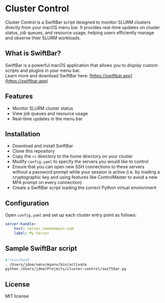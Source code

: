# Cluster Control

Cluster Control is a SwiftBar script designed to monitor SLURM clusters directly from your macOS menu bar. It provides real-time updates on cluster status, job queues, and resource usage, helping users efficiently manage and observe their SLURM workloads.

## What is SwiftBar?

SwiftBar is a powerful macOS application that allows you to display custom scripts and plugins in your menu bar.  
Learn more and download SwiftBar here: [https://swiftbar.app](https://swiftbar.app)

## Features

- Monitor SLURM cluster status
- View job queues and resource usage
- Real-time updates in the menu bar

## Installation

- Download and install SwiftBar
- Clone this repository
- Copy the `rc` directory to the home directory on your cluster
- Modify `config.yaml` to specify the servers you would like to control
- Ensure that you can open new SSH connections to these servers without a password prompt while your session is active (i.e. by loading a cryptographic key and using features like ControlMaster to avoid a new MFA prompt on every connection)
- Create a SwiftBar script loading the correct Python virtual environment



## Configuration
Open `config.yaml` and set up each cluster entry point as follows:

```yaml
server-handle:
    host: server.somedomain.com
    label: My Server
```

## Sample SwiftBar script

```bash
#!/bin/bash
. /Users/jdoe/venv/myenv/bin/activate
python /Users/jdoe/Projects/cluster-control/swiftbar.py
```


## License

MIT license